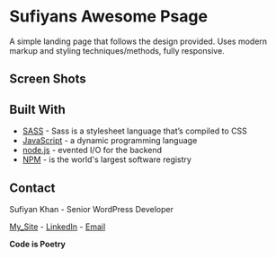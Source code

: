 # Sufiyans Awesome Psage
A simple landing page that follows the design provided. Uses modern markup and styling techniques/methods, fully responsive.

## Screen Shots


## Built With

* [SASS] - Sass is a stylesheet language that’s compiled to CSS
* [JavaScript] - a dynamic programming language
* [node.js] - evented I/O for the backend
* [NPM] - is the world's largest software registry

## Contact

Sufiyan Khan - Senior WordPress Developer

[My_Site] - [LinkedIn] - [Email]

**Code is Poetry**

[//]: # (These are reference links used in the body of this note and get stripped out when the markdown processor does its job. There is no need to format nicely because it shouldn't be seen. Thanks SO - http://stackoverflow.com/questions/4823468/store-comments-in-markdown-syntax)


   [SASS]: <https://sass-lang.com/>
   [JavaScript]: <https://developer.mozilla.org/en-US/docs/Web/JavaScript>
   [node.js]: <http://nodejs.org>
   [NPM]: <https://www.npmjs.com/>
   
   [My_Site]: <http://sufiyan.me/>
   [LinkedIn]: <https://www.linkedin.com/in/sufiyan-khan-76b77291/>
   [Email]: <mailto:sufi9188@gmail.com>
